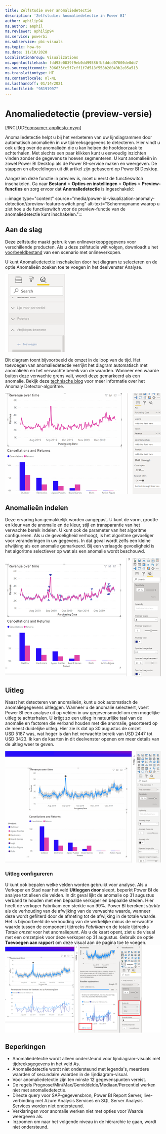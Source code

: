 ```yaml
---
title: Zelfstudie over anomaliedetectie
description: 'Zelfstudie: Anomaliedetectie in Power BI'
author: aphilip94
ms.author: anphil
ms.reviewer: aphilip94
ms.service: powerbi
ms.subservice: pbi-visuals
ms.topic: how-to
ms.date: 11/10/2020
LocalizationGroup: Visualizations
ms.openlocfilehash: fdd93e0839f9eb0dd99586fb5ddcd07000de0dd7
ms.sourcegitcommit: 396633fc5f7cff1f7d518f558b20043b2e05a513
ms.translationtype: HT
ms.contentlocale: nl-NL
ms.lasthandoff: 01/14/2021
ms.locfileid: "98191907"
---
```

# <a name="anomaly-detection-preview"></a>Anomaliedetectie (preview-versie)

[!INCLUDE[consumer-appliesto-nyyn](../includes/consumer-appliesto-nyyn.md)]    

Anomaliedetectie helpt u bij het verbeteren van uw lijndiagrammen door automatisch anomalieën in uw tijdreeksgegevens te detecteren. Hier vindt u ook uitleg over de anomalieën die u kan helpen de hoofdoorzaak te achterhalen.  Met slechts een paar klikken kunt u eenvoudig inzichten vinden zonder de gegevens te hoeven segmenteren. U kunt anomalieën in zowel Power BI Desktop als de Power BI-service maken en weergeven. De stappen en afbeeldingen uit dit artikel zijn gebaseerd op Power BI Desktop.

Aangezien deze functie in preview is, moet u eerst de functieswitch inschakelen. Ga naar **Bestand** > **Opties en instellingen** > **Opties** > **Preview-functies** en zorg ervoor dat **Anomaliedetectie** is ingeschakeld:

:::image type="content" source="media/power-bi-visualization-anomaly-detection//preview-feature-switch.png" alt-text="Schermopname waarop u ziet hoe u de functieswitch voor de preview-functie van de anomaliedetectie kunt inschakelen.":::
 
## <a name="get-started"></a>Aan de slag
Deze zelfstudie maakt gebruik van onlineverkoopgegevens voor verschillende producten. Als u deze zelfstudie wilt volgen, downloadt u het [voorbeeldbestand](https://github.com/microsoft/powerbi-desktop-samples/blob/main/Monthly%20Desktop%20Blog%20Samples/2020/2020SU09%20Blog%20Demo%20-%20September.pbix) van een scenario met onlineverkopen.

U kunt Anomaliedetectie inschakelen door het diagram te selecteren en de optie Anomalieën zoeken toe te voegen in het deelvenster Analyse. 

 ![Schermopname van ingangspunt voor anomaliedetectie](media/power-bi-visualization-anomaly-detection/entry-point.png)

 Dit diagram toont bijvoorbeeld de omzet in de loop van de tijd. Het toevoegen van anomaliedetectie verrijkt het diagram automatisch met anomalieën en het verwachte bereik van de waarden. Wanneer een waarde buiten deze verwachte grens valt, wordt deze gemarkeerd als een anomalie. Bekijk deze [technische blog](https://techcommunity.microsoft.com/t5/ai-customer-engineering-team/overview-of-sr-cnn-algorithm-in-azure-anomaly-detector/ba-p/982798) voor meer informatie over het Anomaly Detector-algoritme.

 ![Schermopname van het toevoegen van anomalieën](media/power-bi-visualization-anomaly-detection/add-anomalies.gif)
 
## <a name="format-anomalies"></a>Anomalieën indelen

Deze ervaring kan gemakkelijk worden aangepast. U kunt de vorm, grootte en kleur van de anomalie en de kleur, stijl en transparantie van het verwachte bereik indelen. U kunt ook de parameter van het algoritme configureren.  Als u de gevoeligheid verhoogt, is het algoritme gevoeliger voor veranderingen in uw gegevens. In dat geval wordt zelfs een kleine afwijking als een anomalie gemarkeerd. Bij een verlaagde gevoeligheid is het algoritme selectiever op wat als een anomalie wordt beschouwd.

 ![Schermopname van het indelen van anomalieën](media/power-bi-visualization-anomaly-detection/format-anomalies.png)
 
## <a name="explanations"></a>Uitleg
Naast het detecteren van anomalieën, kunt u ook automatisch de anomaliegegevens uitleggen. Wanneer u de anomalie selecteert, voert Power BI een analyse uit op velden in uw gegevensmodel om een mogelijke uitleg te achterhalen. U krijgt zo een uitleg in natuurlijke taal van de anomalie en factoren die verband houden met die anomalie, gesorteerd op de meest duidelijke uitleg. Hier zie ik dat op 30 augustus de omzet USD 5187 was, wat hoger is dan het verwachte bereik van USD 2447 tot USD 3423. Ik kan de kaarten in dit deelvenster openen om meer details van de uitleg weer te geven.

![Schermopname waarin wordt getoond hoe u uitleg kunt weergeven](media/power-bi-visualization-anomaly-detection/view-explanations.gif)
 
### <a name="configure-explanations"></a>Uitleg configureren
U kunt ook bepalen welke velden worden gebruikt voor analyse. Als u Verkoper en Stad naar het veld **Uitleggen door** sleept, beperkt Power BI de analyse tot alleen die velden. In dit geval lijkt de anomalie op 31 augustus verband te houden met een bepaalde verkoper en bepaalde steden. Hier heeft de verkoper Fabrikam een sterkte van 99%. Power BI berekent *sterkte* als de verhouding van de afwijking van de verwachte waarde, wanneer deze wordt gefilterd door de afmeting tot de afwijking in de totale waarde. Het is bijvoorbeeld de verhouding van de werkelijke minus de verwachte waarde tussen de component tijdreeks *Fabrikam* en de totale tijdreeks *Totale omzet* voor het anomaliepunt. Als u de kaart opent, ziet u de visual met een omzetpiek voor deze verkoper op 31 augustus. Gebruik de optie **Toevoegen aan rapport** om deze visual aan de pagina toe te voegen.
![Schermopname waarin wordt getoond hoe u uitleg kunt configureren](media/power-bi-visualization-anomaly-detection/configure-explanations.png)

## <a name="limitations"></a>Beperkingen
- Anomaliedetectie wordt alleen ondersteund voor lijndiagram-visuals met tijdreeksgegevens in het veld As.
- Anomaliedetectie wordt niet ondersteund met legenda's, meerdere waarden of secundaire waarden in de lijndiagram-visual.
- Voor anomaliedetectie zijn ten minste 12 gegevenspunten vereist.
- De regels Prognose/Min/Max/Gemiddelde/Mediaan/Percentiel werken niet met anomaliedetectie.
- Directe query voor SAP-gegevensbron, Power BI Report Server, live-verbinding met Azure Analysis Services en SQL Server Analysis Services worden niet ondersteund.
- Verklaringen voor anomalie werken niet met opties voor Waarde weergeven als.
- Inzoomen om naar het volgende niveau in de hiërarchie te gaan, wordt niet ondersteund.

